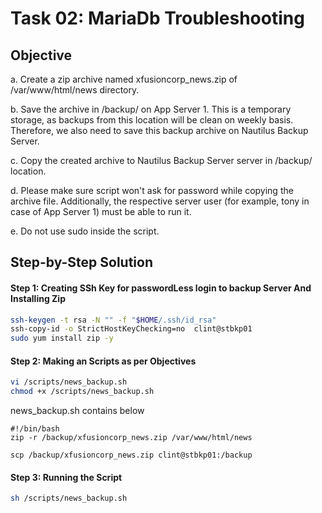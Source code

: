 # Task 02: MariaDb Troubleshooting

## Objective

a. Create a zip archive named xfusioncorp_news.zip of /var/www/html/news directory.


b. Save the archive in /backup/ on App Server 1. This is a temporary storage, as backups from this location will be clean on weekly basis. Therefore, we also need to save this backup archive on Nautilus Backup Server.


c. Copy the created archive to Nautilus Backup Server server in /backup/ location.


d. Please make sure script won't ask for password while copying the archive file. Additionally, the respective server user (for example, tony in case of App Server 1) must be able to run it.


e. Do not use sudo inside the script.


## Step-by-Step Solution



#### Step 1: Creating SSh Key for passwordLess login to backup Server And Installing Zip


```bash
ssh-keygen -t rsa -N "" -f "$HOME/.ssh/id_rsa"
ssh-copy-id -o StrictHostKeyChecking=no  clint@stbkp01
sudo yum install zip -y
```



#### Step 2: Making an Scripts as per Objectives

```bash
vi /scripts/news_backup.sh
chmod +x /scripts/news_backup.sh 
```
news_backup.sh contains below
```
#!/bin/bash
zip -r /backup/xfusioncorp_news.zip /var/www/html/news 

scp /backup/xfusioncorp_news.zip clint@stbkp01:/backup
```


#### Step 3: Running the Script

```bash
sh /scripts/news_backup.sh 
```
